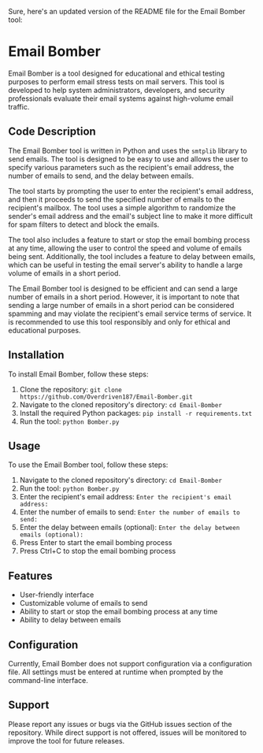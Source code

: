  Sure, here's an updated version of the README file for the Email Bomber tool:

Email Bomber
==========

Email Bomber is a tool designed for educational and ethical testing purposes to perform email stress tests on mail servers. This tool is developed to help system administrators, developers, and security professionals evaluate their email systems against high-volume email traffic.

Code Description
--------------

The Email Bomber tool is written in Python and uses the `smtplib` library to send emails. The tool is designed to be easy to use and allows the user to specify various parameters such as the recipient's email address, the number of emails to send, and the delay between emails.

The tool starts by prompting the user to enter the recipient's email address, and then it proceeds to send the specified number of emails to the recipient's mailbox. The tool uses a simple algorithm to randomize the sender's email address and the email's subject line to make it more difficult for spam filters to detect and block the emails.

The tool also includes a feature to start or stop the email bombing process at any time, allowing the user to control the speed and volume of emails being sent. Additionally, the tool includes a feature to delay between emails, which can be useful in testing the email server's ability to handle a large volume of emails in a short period.

The Email Bomber tool is designed to be efficient and can send a large number of emails in a short period. However, it is important to note that sending a large number of emails in a short period can be considered spamming and may violate the recipient's email service terms of service. It is recommended to use this tool responsibly and only for ethical and educational purposes.

Installation
------------

To install Email Bomber, follow these steps:

1. Clone the repository: `git clone https://github.com/Overdriven187/Email-Bomber.git`
2. Navigate to the cloned repository's directory: `cd Email-Bomber`
3. Install the required Python packages: `pip install -r requirements.txt`
4. Run the tool: `python Bomber.py`

Usage
-----

To use the Email Bomber tool, follow these steps:

1. Navigate to the cloned repository's directory: `cd Email-Bomber`
2. Run the tool: `python Bomber.py`
3. Enter the recipient's email address: `Enter the recipient's email address:`
4. Enter the number of emails to send: `Enter the number of emails to send:`
5. Enter the delay between emails (optional): `Enter the delay between emails (optional):`
6. Press Enter to start the email bombing process
7. Press Ctrl+C to stop the email bombing process

Features
--------

* User-friendly interface
* Customizable volume of emails to send
* Ability to start or stop the email bombing process at any time
* Ability to delay between emails

Configuration
-------------

Currently, Email Bomber does not support configuration via a configuration file. All settings must be entered at runtime when prompted by the command-line interface.

Support
-------

Please report any issues or bugs via the GitHub issues section of the repository. While direct support is not offered, issues will be monitored to improve the tool for future releases.
